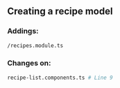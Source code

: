 ## Creating a recipe model ##

### Addings: ###
```sh
/recipes.module.ts
```
### Changes on: ###
```sh
recipe-list.components.ts # Line 9
```
